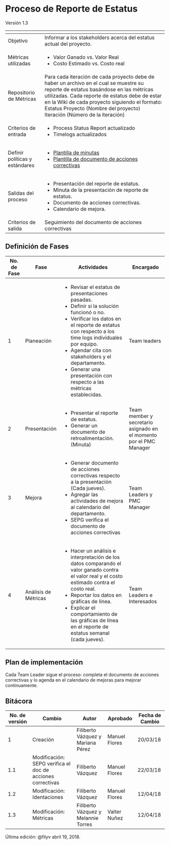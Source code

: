 # Proceso de Reporte de Estatus
Versión 1.3


[]() | []()  
--|--
Objetivo| Informar a los stakeholders acerca del estatus actual del proyecto.
Métricas utilizadas | <ul><li>Valor Ganado vs. Valor Real</li><li>Costo Estimado vs. Costo real</li></ul>
Repositorio de Métricas | Para cada iteración de cada proyecto debe de haber un archivo en el cual se muestre su reporte de estatus basándose en las métricas utilizadas. Cada reporte de estatus debe de estar en la Wiki de cada proyecto siguiendo el formato: Estatus Proyecto (Nombre del proyecto) Iteración (Número de la iteración)
Criterios de entrada | <ul><li>Process Status Report actualizado</li><li>Timelogs actualizados</li></ul>
Definir políticas y estándares | <ul><li>[Plantilla de minutas](https://github.com/CaveLabs-1/Wiki/tree/master/Minutas/Formatos)</li><li>[Plantilla de documento de acciones correctivas](https://github.com/CaveLabs-1/Wiki/blob/master/PMC/Plantilla%20de%20acciones%20correctivas%201.2.docx)</li></ul>
Salidas del proceso | <ul><li>Presentación del reporte de estatus.</li><li>Minuta de la presentación de reporte de estatus.</li><li>Documento de acciones correctivas.</li><li>Calendario de mejora.</li></ul>
Criterios de salida | Seguimiento del documento de acciones correctivas

## Definición de Fases
No. de Fase | Fase | Actividades | Encargado
------------|------|-------------|-----------
1 | Planeación | <ul><li>Revisar el estatus de presentaciones pasadas.</li><li>Definir si la solución funcionó o no.</li><li>Verificar los datos en el reporte de estatus con respecto a los time logs individuales por equipo.</li><li>Agendar cita con stakeholders y el departamento.</li><li>Generar una presentación con respecto a las métricas establecidas.</li></ul>| Team leaders
2 | Presentación | <ul><li>Presentar el reporte de estatus.</li><li>Generar un documento de retroalimentación. (Minuta)</li></ul> | Team member y secretario asignado en el momento por el PMC Manager
3 | Mejora | <ul><li>Generar documento de acciones correctivas respecto a la presentación (Cada jueves).</li><li>Agregar las actividades de mejora al calendario del departamento.</li><li>SEPG verifica el documento de acciones correctivas</li></ul> | Team Leaders y PMC Manager
4 | Análisis de Métricas | <ul><li>Hacer un análisis e interpretación de los datos comparando el valor ganado contra el valor real y el costo estimado contra el costo real.</li><li>Reportar los datos en gráficas de línea.</li><li>Explicar el comportamiento de las gráficas de línea en el reporte de estatus semanal (cada jueves). </li></ul> | Team Leaders e Interesados

## Plan de implementación
Cada Team Leader sigue el proceso: completa el documento de acciones correctivas y lo agenda en el calendario de mejoras para mejorar continuamente.

## Bitácora
No. de versión | Cambio | Autor | Aprobado | Fecha de Cambio
---------------|--------|-------|----------|-----------------
1 | Creación | Filiberto Vázquez y Mariana Pérez | Manuel Flores | 20/03/18
1.1 | Modificación: SEPG verifica el doc de acciones correctivas | Filiberto Vázquez | Manuel Flores | 22/03/18
1.2 | Modificación: Identaciones | Filiberto Vázquez | Manuel Flores | 12/04/18
1.3 | Modificación: Métricas | Filiberto Vázquez y Melannie Torres| Valter Nuñez | 12/04/18

Última edición: @filyv abril 19, 2018.
